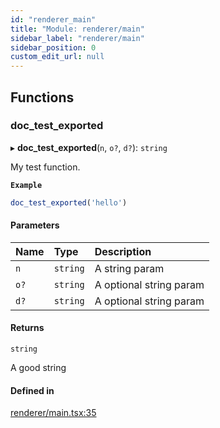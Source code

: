 ```yaml
---
id: "renderer_main"
title: "Module: renderer/main"
sidebar_label: "renderer/main"
sidebar_position: 0
custom_edit_url: null
---
```


## Functions

### doc\_test\_exported

▸ **doc_test_exported**(`n`, `o?`, `d?`): `string`

My test function.

**`Example`**

```ts
doc_test_exported('hello')
```

#### Parameters

| Name | Type | Description |
| :------ | :------ | :------ |
| `n` | `string` | A string param |
| `o?` | `string` | A optional string param |
| `d?` | `string` | A optional string param |

#### Returns

`string`

A good string

#### Defined in

[renderer/main.tsx:35](https://github.com/bischoff-m/nodecode/blob/4a2c0b6/packages/nodecode-ui/src/renderer/main.tsx#L35)
